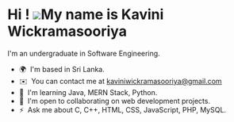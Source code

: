 Hi ! ![](https://user-images.githubusercontent.com/18350557/176309783-0785949b-9127-417c-8b55-ab5a4333674e.gif)My name is Kavini Wickramasooriya
==============================================================================================================================================

I'm an undergraduate in Software Engineering.

*   🌍  I'm based in Sri Lanka.
*   ✉️  You can contact me at [kaviniwickramasooriya@gmail.com](mailto:kaviniwickramasooriya@gmail.com)
*   🧠  I'm learning Java, MERN Stack, Python.
*   🤝  I'm open to collaborating on web development projects.
*   ⚡  Ask me about C, C++, HTML, CSS, JavaScript, PHP, MySQL.
